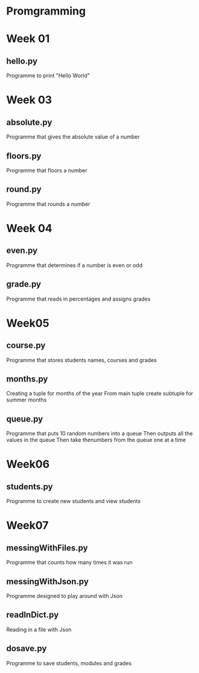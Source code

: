 # Promgramming
Week 01
===============
hello.py
---
Programme to print "Hello World"

Week 03
===============
absolute.py
---

Programme that gives the absolute value of a number

floors.py
---
Programme that floors a number

round.py
---
Programme that rounds a number

Week 04
===============
even.py
---
Programme that determines if a number is even or odd

grade.py
---
Programme that reads in percentages and assigns grades

Week05
===============
course.py
---
Programme that stores students names, courses and grades

months.py
---
Creating a tuple for months of the year
From main tuple create subtuple for summer months

queue.py
---
Programme that puts 10 random numbers into a queue
Then outputs all the values in the queue
Then take thenumbers from the queue one at a time

Week06
===============
students.py
---
Programme to create new students and view students

Week07
===============
messingWithFiles.py
---
Programme that counts how many times it was run

messingWithJson.py
---
Programme designed to play around with Json

readInDict.py
---
Reading in a file with Json

dosave.py
---
Programme to save students, modules and grades 